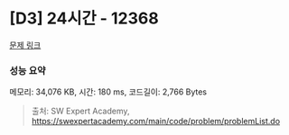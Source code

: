 # [D3] 24시간 - 12368 

[문제 링크](https://swexpertacademy.com/main/code/problem/problemDetail.do?contestProbId=AXsEBlLqedsDFARX) 

### 성능 요약

메모리: 34,076 KB, 시간: 180 ms, 코드길이: 2,766 Bytes



> 출처: SW Expert Academy, https://swexpertacademy.com/main/code/problem/problemList.do